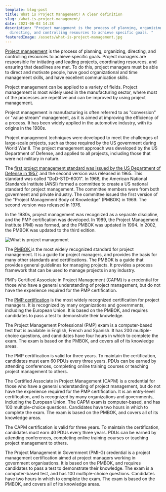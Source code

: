 ```yaml
---
template: blog-post
title: What is Project Management? A clear definition
slug: /what-is-project-management/
date: 2021-06-03 14:38
description: "Project management is the process of planning, organizing,
  directing, and controlling resources to achieve specific goals. "
featuredImage: /assets/what-is-project-management.jpg
---
```

[Project management](https://en.wikipedia.org/wiki/Project_management) is the process of planning, organizing, directing, and controlling resources to achieve specific goals. Project managers are responsible for initiating and leading projects, coordinating resources, and ensuring that deadlines are met. To do this, project managers must be able to direct and motivate people, have good organizational and time management skills, and have excellent communication skills.

Project management can be applied to a variety of fields. Project management is most widely used in the manufacturing sector, where most of the processes are repetitive and can be improved by using project management.

Project management in manufacturing is often referred to as "conversion" or "value stream" management, as it is aimed at improving the efficiency of a process. It has been widely applied in the automotive industry, with its origins in the 1980s.

Project management techniques were developed to meet the challenges of large-scale projects, such as those required by the US government during World War II. The project management approach was developed by the US Department of Defense, and applied to all projects, including those that were not military in nature.

The [first project management standard was issued by the US Department of Defense in 1957](https://www.projectsmart.co.uk/brief-history-of-project-management.php), and the second version was released in 1965. This standard was called "DoD-STD-6001". In 1968, the American National Standards Institute (ANSI) formed a committee to create a US national standard for project management. The committee members were from both government and private industry. The committee issued the first version of the "Project Management Body of Knowledge" (PMBOK) in 1969. The second version was released in 1976.

In the 1980s, project management was recognized as a separate discipline, and the PMP certification was developed. In 1989, the Project Management Institute (PMI) was formed, and the PMBOK was updated in 1994. In 2002, the PMBOK was updated to the third edition.

![What is project management](/assets/what-is-project-management.jpg)

The [PMBOK ](https://en.wikipedia.org/wiki/Project_Management_Body_of_Knowledge)is the most widely recognized standard for project management. It is a guide for project managers, and provides the basis for many other standards and certifications. The PMBOK is a guide that provides general guidelines for managing projects. It provides a process framework that can be used to manage projects in any industry.

PMI's Certified Associate in Project Management (CAPM) is a credential for those who have a general understanding of project management, but do not have the experience required for the PMP certification.

The [PMP certification](https://en.wikipedia.org/wiki/Project_Management_Professional) is the most widely recognized certification for project managers. It is recognized by many organizations and governments, including the European Union. It is based on the PMBOK, and requires candidates to pass a test to demonstrate their knowledge.

The Project Management Professional (PMP) exam is a computer-based test that is available in English, French and Spanish. It has 200 multiple-choice questions, and candidates have four hours in which to complete the exam. The exam is based on the PMBOK, and covers all of its knowledge areas.

The PMP certification is valid for three years. To maintain the certification, candidates must earn 60 PDUs every three years. PDUs can be earned by attending conferences, completing online training courses or teaching project management to others.

The Certified Associate in Project Management (CAPM) is a credential for those who have a general understanding of project management, but do not have the experience required for the PMP certification. It is an entry-level certification, and is recognized by many organizations and governments, including the European Union. The CAPM exam is computer-based, and has 100 multiple-choice questions. Candidates have two hours in which to complete the exam. The exam is based on the PMBOK, and covers all of its knowledge areas.

The CAPM certification is valid for three years. To maintain the certification, candidates must earn 40 PDUs every three years. PDUs can be earned by attending conferences, completing online training courses or teaching project management to others.

The Project Management in Government (PMI-G) credential is a project management certification aimed at project managers working in government organisations. It is based on the PMBOK, and requires candidates to pass a test to demonstrate their knowledge. The exam is a computer-based test, and has 100 multiple-choice questions. Candidates have two hours in which to complete the exam. The exam is based on the PMBOK, and covers all of its knowledge areas.